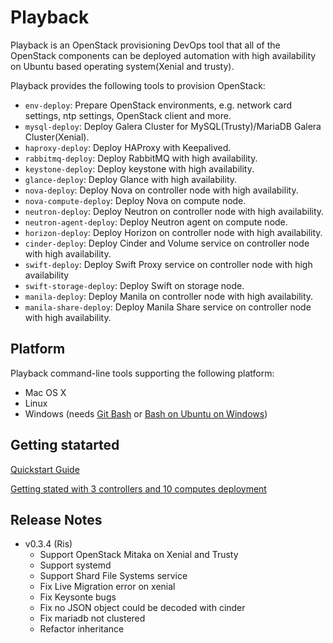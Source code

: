 # Playback

Playback is an OpenStack provisioning DevOps tool that all of the OpenStack components can be deployed automation with high availability on Ubuntu based operating system(Xenial and trusty).

Playback provides the following tools to provision OpenStack:

* `env-deploy`: Prepare OpenStack environments, e.g. network card settings, ntp settings, OpenStack client and more.
* `mysql-deploy`: Deploy Galera Cluster for MySQL(Trusty)/MariaDB Galera Cluster(Xenial).
* `haproxy-deploy`: Deploy HAProxy with Keepalived.
* `rabbitmq-deploy`: Deploy RabbitMQ with high availability.
* `keystone-deploy`: Deploy keystone with high availability.
* `glance-deploy`: Deploy Glance with high availability.
* `nova-deploy`: Deploy Nova on controller node with high availability.
* `nova-compute-deploy`: Deploy Nova on compute node.
* `neutron-deploy`: Deploy Neutron on controller node with high availability.
* `neutron-agent-deploy`: Deploy Neutron agent on compute node.
* `horizon-deploy`: Deploy Horizon on controller node with high availability.
* `cinder-deploy`: Deploy Cinder and Volume service on controller node with high availability.
* `swift-deploy`: Deploy Swift Proxy service on controller node with high availability
* `swift-storage-deploy`: Deploy Swift on storage node.
* `manila-deploy`: Deploy Manila on controller node with high availability.
* `manila-share-deploy`: Deploy Manila Share service on controller node with high availability.


## Platform

Playback command-line tools supporting the following platform:

* Mac OS X
* Linux
* Windows (needs [Git Bash](https://git-scm.com/download/win) or [Bash on Ubuntu on Windows](https://msdn.microsoft.com/en-us/commandline/wsl/about))

## Getting statarted

[Quickstart Guide](./docs/quickstart.md)

[Getting stated with 3 controllers and 10 computes deployment](./docs/guide.md)

## Release Notes

* v0.3.4 (Ris)
  * Support OpenStack Mitaka on Xenial and Trusty
  * Support systemd
  * Support Shard File Systems service
  * Fix Live Migration error on xenial
  * Fix Keysonte bugs
  * Fix no JSON object could be decoded with cinder
  * Fix mariadb not clustered
  * Refactor inheritance
